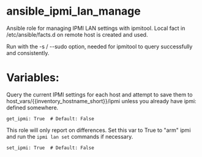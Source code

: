 ansible_ipmi_lan_manage
=======================

Ansible role for managing IPMI LAN settings with ipmitool. Local fact in /etc/ansible/facts.d on remote host is created and used.

Run with the -s / --sudo option, needed for ipmitool to query successfully and consistently.

# Variables:

Query the current IPMI settings for each host and attempt to save them to host_vars/{{inventory_hostname_short}}/ipmi
unless you already have ipmi: defined somewhere.

	get_ipmi: True  # Default: False

This role will only report on differences. Set this var to True to
"arm" ipmi and run the `ipmi lan set` commands if necessary.

	set_ipmi: True  # Default: False
